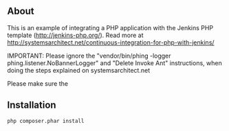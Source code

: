 ## About

This is an example of integrating a PHP application with the Jenkins PHP template (http://jenkins-php.org/). 
Read more at http://systemsarchitect.net/continuous-integration-for-php-with-jenkins/ 

IMPORTANT: Please ignore the "vendor/bin/phing -logger phing.listener.NoBannerLogger" and "Delete Invoke Ant" instructions, when doing the steps explained on systemsarchitect.net

Please make sure the 

## Installation

```
php composer.phar install
```



